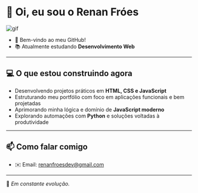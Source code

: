 # 👋 Oi, eu sou o Renan Fróes  
![gif](https://user-images.githubusercontent.com/18350557/176309783-0785949b-9127-417c-8b55-ab5a4333674e.gif)

- 🤝 Bem-vindo ao meu GitHub!
- 📚 Atualmente estudando **Desenvolvimento Web**

---

## 💻 O que estou construindo agora

- Desenvolvendo projetos práticos em **HTML, CSS e JavaScript**
- Estruturando meu portfólio com foco em aplicações funcionais e bem projetadas
- Aprimorando minha lógica e domínio de **JavaScript moderno**
- Explorando automações com **Python** e soluções voltadas à produtividade

---

## 📫 Como falar comigo

- ✉️ Email: [renanfroesdev@gmail.com](mailto:renanfroesdev@gmail.com)

---

🚀 *Em constante evolução.*
